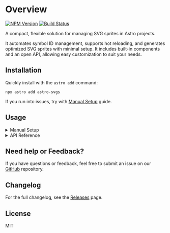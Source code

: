 # Overview

[![NPM Version](https://img.shields.io/npm/v/astro-svgs?label=astro-svgs&labelColor=dark&color=light)](https://www.npmjs.com/package/astro-svgs)
[![Build Status](https://github.com/ACP-CODE/astro-svgs/actions/workflows/ci.yaml/badge.svg?style=flat-square)](https://github.com/ACP-CODE/astro-svgs/actions/workflows/ci.yaml)

A compact, flexible solution for managing SVG sprites in Astro projects.

It automates symbol ID management, supports hot reloading, and generates optimized SVG sprites with minimal setup. It includes built-in components and an open API, allowing easy customization to suit your needs.

## Installation

Quickly install with the `astro add` command:

```shell
npx astro add astro-svgs
```

If you run into issues, try with [Manual Setup](#setup) guide.

## Usage

<details>
<summary>Manual Setup</summary>

#### Setup

- **Step 1**: To install manually, run:

  ```shell
  npm install astro-svgs
  ```

- **Step 2**: Add the integration to your Astro config file (`astro.config.*`):

  ```js
  // @ts-check
  import { defineConfig } from "astro/config";
  import svgs from "astro-svgs";

  export default defineConfig({
    integrations: [svgs()],
  });
  ```

- **Step 3**: Place your SVG files in the default `src/svgs` folder:

  ```plaintext
  /
  ├── src/
  │   ├── svgs/
  │   │   ├── a.svg
  │   │   ├── b.svg
  │   │   └── c.svg
  │   └── pages/
  │       └── index.astro
  └── package.json
  ```

- **Step 4**: Use the built-in `Icon.astro` component to render icons from the sprite:

  ```js
  ---
  import Layout from '~/Layouts/Layout.astro';
  import { Icon } from 'astro-svgs/Icon.astro';
  ---
  <Layout>
    {/* Type hints and checks are provided by `.astro/integrations/astro-svgs/types.d.ts`, which is automatically generated in development mode (`npm run dev`) and updated whenever the config changes. */}
    <Icon name="a" class="<CustomClassName>" />
  </Layout>
  ```

#### Live Access

> Set `compress` to `import.meta.env.DEV ? 'beautify' : 'high'` for clearer SVGs in development.

Start the server with `npm run dev`, then access the virtual `sprite.svg` at `http://localhost:4321/@svgs/sprite.svg`.

</details>

<details>
<summary>API Reference</summary>
<br>

All configuration options are provided here.

```js
// @ts-check
import { defineConfig } from "astro/config";
import svgs from "astro-svgs";

export default defineConfig({
  integrations: [
    svgs({
      /**
       * Folder paths containing SVG files to generate `sprite.svg`
       * @default "src/svgs"
       */
      input: ["src/assets/sprites", "src/assets/images"],
      /**
       * @default: "high"
       */
      compress: import.meta.env.DEV ? "beautify" : "high",
    }),
  ],
});
```

> **Output**: The sprite file will automatically be built in `config.build.assets` during the build process (e.g., `_astro/sprite.43a97aac.svg`).

</details>

## Need help or Feedback?

If you have questions or feedback, feel free to submit an issue on our [GitHub](https://github.com/ACP-CODE/astro-svgs) repository.

## Changelog

For the full changelog, see the [Releases](https://github.com/ACP-CODE/astro-svgs/releases/) page.

## License

MIT

